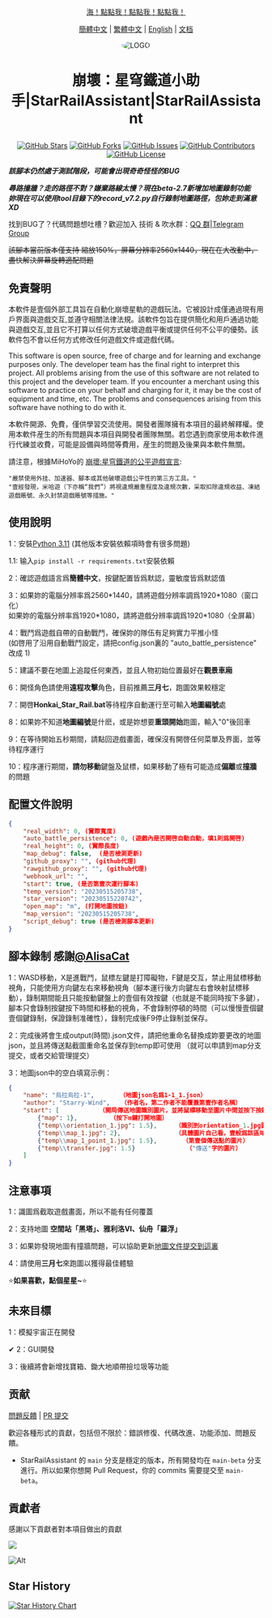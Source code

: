 <div align="center">

[海！點點我！點點我！點點我！ ](#使用說明)

[簡體中文](README.md) | [繁體中文](README_CHT.md) | [English](README_EN.md) | [文档](https://sra.stysqy.top)
 
<img alt="LOGO" src="../../blob/map/temp/love!.png" style="border-radius:50%">

<h1 align="center">

崩壞：星穹鐵道小助手|StarRailAssistant|StarRailAssistant

</h1>
 
[![GitHub Stars](https://img.shields.io/github/stars/Starry-Wind/StarRailAssistant?style=flat-square)](https://github.com/Starry-Wind/StarRailAssistant/stargazers)
[![GitHub Forks](https://img.shields.io/github/forks/Starry-Wind/StarRailAssistant?style=flat-square)](https://github.com/Starry-Wind/StarRailAssistant/network)
[![GitHub Issues](https://img.shields.io/github/issues/Starry-Wind/StarRailAssistant?style=flat-square)](https://github.com/Starry-Wind/StarRailAssistant/issues)
[![GitHub Contributors](https://img.shields.io/github/contributors/Starry-Wind/StarRailAssistant?style=flat-square)](https://github.com/Starry-Wind/StarRailAssistant/graphs/contributors)
[![GitHub License](https://img.shields.io/github/license/Starry-Wind/StarRailAssistant?style=flat-square)](https://github.com/Starry-Wind/StarRailAssistant/blob/main/LICENSE)
</div>

*****該腳本仍然處于測試階段，可能會出現奇奇怪怪的BUG*****

***尋路撞牆？走的路徑不對？嫌棄路線太慢？現在beta-2.7新增加地圖錄制功能***<br>
***妳現在可以使用tool目錄下的record_v7.2.py自行錄制地圖路徑，包妳走到滿意 XD***

找到BUG了？代碼問題想吐槽？歡迎加入 技術 & 吹水群：[QQ 群](https://qm.qq.com/cgi-bin/qm/qr?k=xdCO46fHlVcY7D2L7elXzqcxL3nyTGnW&jump_from=webapi&authKey=uWZooQ2szv+nG/re7luCKn8LW1KibSb0vvi0FycA45Mglm5AGM1GP2iJ+SiWmDwg)|[Telegram Group](https://t.me/+yeQEhnuT9O41NDM1)<br>

~~該腳本當前版本僅支持 縮放150%，屏幕分辨率2560x1440，現在在大改動中，盡快解決屏幕旋轉適配問題~~

## 免責聲明
本軟件是壹個外部工具旨在自動化崩壞星軌的遊戲玩法。它被設計成僅通過現有用戶界面與遊戲交互,並遵守相關法律法規。該軟件包旨在提供簡化和用戶通過功能與遊戲交互,並且它不打算以任何方式破壞遊戲平衡或提供任何不公平的優勢。該軟件包不會以任何方式修改任何遊戲文件或遊戲代碼。

This software is open source, free of charge and for learning and exchange purposes only. The developer team has the final right to interpret this project. All problems arising from the use of this software are not related to this project and the developer team. If you encounter a merchant using this software to practice on your behalf and charging for it, it may be the cost of equipment and time, etc. The problems and consequences arising from this software have nothing to do with it.

本軟件開源、免費，僅供學習交流使用。開發者團隊擁有本項目的最終解釋權。使用本軟件産生的所有問題與本項目與開發者團隊無關。若您遇到商家使用本軟件進行代練並收費，可能是設備與時間等費用，産生的問題及後果與本軟件無關。


請注意，根據MiHoYo的 [崩壞:星穹鐵道的公平遊戲宣言](https://sr.mihoyo.com/news/111246?nav=news&type=notice):

    "嚴禁使用外挂、加速器、腳本或其他破壞遊戲公平性的第三方工具。"
    "壹經發現，米哈遊（下亦稱“我們”）將視違規嚴重程度及違規次數，采取扣除違規收益、凍結遊戲賬號、永久封禁遊戲賬號等措施。"

## 使用說明

1：安裝[Python 3.11](https://www.microsoft.com/store/productId/9NRWMJP3717K) (其他版本安裝依賴項時會有很多問題)

1.1: 输入`pip install -r requirements.txt`安裝依賴

2：確認遊戲語言爲**簡體中文**，按鍵配置皆爲默認，靈敏度皆爲默認值

3：如果妳的電腦分辨率爲2560\*1440，請將遊戲分辨率調爲1920\*1080（窗口化）<br>
   如果妳的電腦分辨率爲1920\*1080，請將遊戲分辨率調爲1920\*1080（全屏幕）
   
4：戰鬥爲遊戲自帶的自動戰鬥，確保妳的隊伍有足夠實力平推小怪<br>
   (如啓用了沿用自動戰鬥設定，請把config.json裏的 "auto_battle_persistence" 改成 1) 

5：建議不要在地圖上追蹤任何東西，並且人物初始位置最好在**觀景車廂**

6：開怪角色請使用**遠程攻擊**角色，目前推薦**三月七**，跑圖效果較穩定

7：開啓**Honkai_Star_Rail.bat**等待程序自動運行至可輸入**地圖編號**處

8：如果妳不知道**地圖編號**是什麽，或是妳想要**重頭開始**跑圖，輸入"0"後回車

9：在等待開始五秒期間，請點回遊戲畫面，確保沒有開啓任何菜單及界面，並等待程序運行

10：程序運行期間，**請勿移動**鍵盤及鼠標，如果移動了極有可能造成**偏離**或**撞牆**的問題

## 配置文件說明
```json
{
    "real_width": 0, (實際寬度)
    "auto_battle_persistence": 0, (遊戲內是否開啓自動自動，填1則爲開啓)
    "real_height": 0, (實際長度)
    "map_debug": false,  (是否檢測更新)
    "github_proxy": "", (github代理)
    "rawgithub_proxy": "", (github代理)
    "webhook_url": "",
    "start": true, (是否第壹次運行腳本)
    "temp_version": "20230515205738",
    "star_version": "20230515220742",
    "open_map": "m", (打開地圖按鈕)
    "map_version": "20230515205738",
    "script_debug": true (是否檢測腳本更新)
}
```

## 腳本錄制 感謝[@AlisaCat](https://github.com/AlisaCat-S)

1：WASD移動，X是進戰鬥，鼠標左鍵是打障礙物，F鍵是交互，禁止用鼠標移動視角，只能使用方向鍵左右來移動視角（腳本運行後方向鍵左右會映射鼠標移動），錄制期間能且只能按動鍵盤上的壹個有效按鍵（也就是不能同時按下多鍵），腳本只會錄制按鍵按下時間和移動的視角，不會錄制停頓的時間（可以慢慢壹個鍵壹個鍵錄制，保證錄制准確性），錄制完成後F9停止錄制並保存。

2：完成後將會生成output(時間).json文件，請把他重命名替換成妳要更改的地圖json，並且將傳送點截圖重命名並保存到temp即可使用 （就可以申請到map分支提交，或者交給管理提交）

3：地圖json中的空白填寫示例：
```json
{
    "name": "烏拉烏拉-1",       （地圖json名爲1-1_1.json）
    "author": "Starry-Wind",   （作者名，第二作者不能覆蓋第壹作者名稱）
    "start": [           （開局傳送地圖識別圖片，並將鼠標移動至圖片中間並按下按鍵）
        {"map": 1},         （按下m鍵打開地圖）
        {"temp\\orientation_1.jpg": 1.5},     （識別到orientation_1.jpg圖片後，將鼠標移動至圖片中間並按下按鍵）
        {"temp\\map_1.jpg": 2},               （具體圖片自己看，壹般爲該區域名"烏拉烏拉"的地圖文字）
        {"temp\\map_1_point_1.jpg": 1.5},       （第壹個傳送點的圖片）
        {"temp\\transfer.jpg": 1.5}              （"傳送"字的圖片）
    ]
}
```
 
## 注意事項
 
1：識圖爲截取遊戲畫面，所以不能有任何覆蓋
 
2：支持地圖 **空間站「黑塔」、雅利洛VI、仙舟「羅浮」**

3：如果妳發現地圖有撞牆問題，可以協助更新[地圖文件提交到這裏](https://github.com/Starry-Wind/StarRailAssistant/tree/map)

4：請使用**三月七**來跑圖以獲得最佳體驗

⭐**如果喜歡，點個星星~**⭐

## 未來目標

1：模擬宇宙正在開發

&#x2714; 2：GUI開發

3：後續將會新增找寶箱、鋤大地順帶撿垃圾等功能

## 贡献

[問題反饋](https://github.com/Starry-Wind/StarRailAssistant/issues/new/choose) | [PR 提交](https://github.com/Starry-Wind/StarRailAssistant/compare)

歡迎各種形式的貢獻，包括但不限於：錯誤修復、代碼改進、功能添加、問題反饋。

- StarRailAssistant 的 `main` 分支是穩定的版本，所有開發均在 `main-beta` 分支進行。所以如果你想開 Pull Request，你的 commits 需要提交至 `main-beta`。

## 貢獻者

感謝以下貢獻者對本項目做出的貢獻

<a href="https://github.com/Starry-Wind/StarRailAssistant/graphs/contributors">

  <img src="https://contrib.rocks/image?repo=Starry-Wind/StarRailAssistant" />

</a>

![Alt](https://repobeats.axiom.co/api/embed/79d87540c597fc0b30893860e7b92da60c555fa9.svg "Repobeats analytics image")

## Star History

[![Star History Chart](https://api.star-history.com/svg?repos=Starry-Wind/StarRailAssistant&type=Date)](https://star-history.com/#Starry-Wind/StarRailAssistant&Date)
